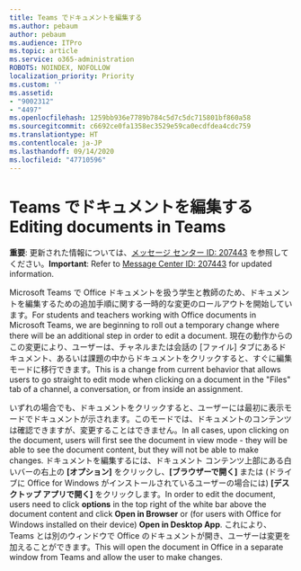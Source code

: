 ```yaml
---
title: Teams でドキュメントを編集する
ms.author: pebaum
author: pebaum
ms.audience: ITPro
ms.topic: article
ms.service: o365-administration
ROBOTS: NOINDEX, NOFOLLOW
localization_priority: Priority
ms.custom: ''
ms.assetid:
- "9002312"
- "4497"
ms.openlocfilehash: 1259bb936e7789b784c5d7c5dc715801bf860a58
ms.sourcegitcommit: c6692ce0fa1358ec3529e59ca0ecdfdea4cdc759
ms.translationtype: HT
ms.contentlocale: ja-JP
ms.lasthandoff: 09/14/2020
ms.locfileid: "47710596"
---
```

# <a name="editing-documents-in-teams"></a><span data-ttu-id="45777-102">Teams でドキュメントを編集する</span><span class="sxs-lookup"><span data-stu-id="45777-102">Editing documents in Teams</span></span>

<span data-ttu-id="45777-103">**重要**: 更新された情報については、[メッセージ センター ID: 207443](https://admin.microsoft.com/Adminportal/Home?source=applauncher#MessageCenter?id=MC207443) を参照してください。</span><span class="sxs-lookup"><span data-stu-id="45777-103">**Important**: Refer to [Message Center ID: 207443](https://admin.microsoft.com/Adminportal/Home?source=applauncher#MessageCenter?id=MC207443) for updated information.</span></span> 

<span data-ttu-id="45777-104">Microsoft Teams で Office ドキュメントを扱う学生と教師のため、ドキュメントを編集するための追加手順に関する一時的な変更のロールアウトを開始しています。</span><span class="sxs-lookup"><span data-stu-id="45777-104">For students and teachers working with Office documents in Microsoft Teams, we are beginning to roll out a temporary change where there will be an additional step in order to edit a document.</span></span> <span data-ttu-id="45777-105">現在の動作からのこの変更により、ユーザーは、チャネルまたは会話の [ファイル] タブにあるドキュメント、あるいは課題の中からドキュメントをクリックすると、すぐに編集モードに移行できます。</span><span class="sxs-lookup"><span data-stu-id="45777-105">This is a change from current behavior that allows users to go straight to edit mode when clicking on a document in the "Files" tab of a channel, a conversation, or from inside an assignment.</span></span>

<span data-ttu-id="45777-106">いずれの場合でも、ドキュメントをクリックすると、ユーザーには最初に表示モードでドキュメントが示されます。このモードでは、ドキュメントのコンテンツは確認できますが、変更することはできません。</span><span class="sxs-lookup"><span data-stu-id="45777-106">In all cases, upon clicking on the document, users will first see the document in view mode - they will be able to see the document content, but they will not be able to make changes.</span></span> <span data-ttu-id="45777-107">ドキュメントを編集するには、ドキュメント コンテンツ上部にある白いバーの右上の **[オプション]** をクリックし、**[ブラウザーで開く]** または (ドライブに Office for Windows がインストールされているユーザーの場合には) **[デスクトップ アプリで開く]** をクリックします。</span><span class="sxs-lookup"><span data-stu-id="45777-107">In order to edit the document, users need to click **options** in the top right of the white bar above the document content and click **Open in Browser** or (for users with Office for Windows installed on their device) **Open in Desktop App**.</span></span> <span data-ttu-id="45777-108">これにより、Teams とは別のウィンドウで Office のドキュメントが開き、ユーザーは変更を加えることができます。</span><span class="sxs-lookup"><span data-stu-id="45777-108">This will open the document in Office in a separate window from Teams and allow the user to make changes.</span></span>
